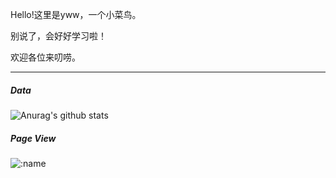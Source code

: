 Hello!这里是yww，一个小菜鸟。

别说了，会好好学习啦！

欢迎各位来叨唠。

---
##### Data
![Anurag's github stats](https://github-readme-stats.vercel.app/api?username=jaslli&show_icons=true&hide_border=ture&theme=tokyonight)

##### Page View
![:name](https://count.getloli.com/get/@:jaslli?theme=gelbooru)

